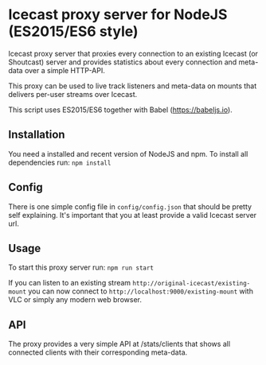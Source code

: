 # Icecast proxy server for NodeJS (ES2015/ES6 style)

Icecast proxy server that proxies every connection to an existing Icecast (or Shoutcast) server and provides
statistics about every connection and meta-data over a simple HTTP-API.

This proxy can be used to live track listeners and meta-data on mounts that delivers per-user streams over Icecast.  

This script uses ES2015/ES6 together with Babel (https://babeljs.io).

## Installation

You need a installed and recent version of NodeJS and npm. To install all dependencies run:
`npm install`

## Config

There is one simple config file in `config/config.json` that should be pretty self explaining.
It's important that you at least provide a valid Icecast server url.

## Usage

To start this proxy server run:
`npm run start`

If you can listen to an existing stream `http://original-icecast/existing-mount` you can now connect to
`http://localhost:9000/existing-mount` with VLC or simply any modern web browser.

## API

The proxy provides a very simple API at /stats/clients that shows all connected clients with their corresponding meta-data.
